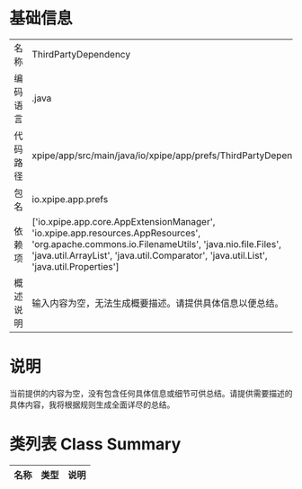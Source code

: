 # 基础信息

|      |      |
|------|------|
| 名称 | ThirdPartyDependency |
| 编码语言 | .java |
| 代码路径 | xpipe/app/src/main/java/io/xpipe/app/prefs/ThirdPartyDependency.java |
| 包名 | io.xpipe.app.prefs |
| 依赖项 | ['io.xpipe.app.core.AppExtensionManager', 'io.xpipe.app.resources.AppResources', 'org.apache.commons.io.FilenameUtils', 'java.nio.file.Files', 'java.util.ArrayList', 'java.util.Comparator', 'java.util.List', 'java.util.Properties'] |
| 概述说明 | 输入内容为空，无法生成概要描述。请提供具体信息以便总结。 |

# 说明

当前提供的内容为空，没有包含任何具体信息或细节可供总结。请提供需要描述的具体内容，我将根据规则生成全面详尽的总结。

# 类列表 Class Summary

| 名称   | 类型  | 说明 |
|-------|------|-------------|




